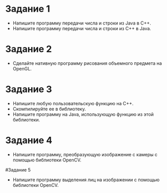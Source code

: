 # Задание 1
- Напишите программу передачи числа и строки из Java в С++.
- Напишите программу передачи числа и строки из С++ в Java.

# Задание 2
- Сделайте нативную программу рисования объемного предмета на OpenGL.

# Задание 3
- Напишите любую пользовательскую функцию на С++.
- Скомпилируйте ее в библиотеку.
- Напишите программу на Java, использующую функцию из этой библиотеки.

# Задание 4
- Напишите программу, преобразующую изображение с камеры с помощью библиотеки OpenCV.

#Задание 5
- Напишите программу выделения лиц на изображении с помощью библиотеки OpenCV.